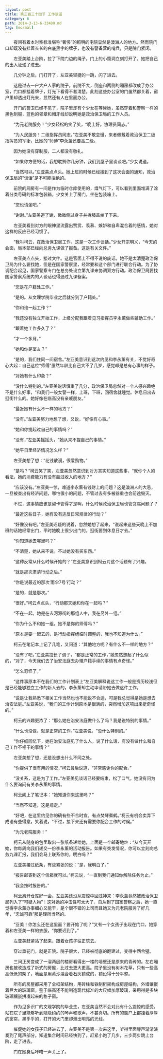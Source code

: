 ```yaml
---
layout: post
title: 第三百三十四节 工作谈话
category: 6
path: 2014-3-13-6-33400.md
tag: [normal]
---
```


　　夜间有着本时空标准堪称“奢侈”的照明的宅院显然是澳洲人的地方。然而院门口却既没有挂着长长的白底黑字的牌子，也没有警备营的哨兵，只是院门紧闭。

　　左亚美踏上台阶，拉了下院门边的绳子，门上的小窗洞立刻打开了。她把自己的出入证递了进去。

　　几分钟之后，门打开了，左亚美轻捷的一跳，闪了进去。

　　这是过去一户大户人家的院子。前院不大，倒座和两侧的厢房都改成了办公室，门口都挂着牌子，灯光下看得不甚清楚。此刻这些办公室的门虽然都关着，窗户里却透出灯光来，显然还有人在里面办公。

　　开门的警卫已经不见了，院子里却有个少女在等候她，虽然穿着和警察一样的黑色制服，蓝色的领章和帽牙线却说明她是政治保卫局的工作人员。

　　“为元老院服务！”少女轻松的笑了笑，“晚上好，协理员同志。”

　　“为人民服务！二级指挥员同志。”左亚美不敢怠慢，来者佩戴着政治保卫二级指挥员的军衔，比她的“师傅”李永薰还要高二级。

　　因为她没有穿制服，二人都没有敬礼。

　　“如果你方便的话，我想耽搁你几分钟，我们到屋子里谈谈吧。”少女说道。

　　“当然可以。”左亚美点点头。她上班的时候已经接到了这次会面的通知，政治保卫局的“谈话”是不可能拒绝的。

　　前院的厢房有一间是作为临时仓库使用的，煤气灯下，可以看到里面堆满了涂着分类号码的标准包装箱。少女关上了房门，坐在包装箱上。

　　“您也请坐吧。”

　　“谢谢。”左亚美道了谢，微微侧过身子并拢膝盖坐了下来。

　　左亚美看到对方的眼神里流露出赞赏、羡慕、嫉妒和自卑混合着的感情，她对这样的反应已经习惯了。

　　“我叫柯云，在政治保卫局工作。这是一次工作谈话。”少女开宗明义，“今天的会面，局本部已经向总务九课做了报备。这是有关文件。”

　　左亚美点点头，接过文件。这是官面上不得不说的废话。她不是太清楚政治保卫局为什么要找她，但是在国家警察里，经常要和这个部门进行联合行动。为了协调配合起见，国家警察专门在总务处设立第九课来协调双方行动。政治保卫局要找国家警察系统内的人谈话也得通过九课备案。

　　“您是在户籍处工作。”

　　“是的。从文理学院毕业之后就分到了户籍处。”

　　“你和谁一起工作？”

　　“我还没有独立开始工作，上级分配我跟着见习指挥员李永薰做些辅助工作。”

　　“跟着她工作多久了？”

　　“才一个多月。”

　　“她和你是室友？”

　　“是的，我们住同一间宿舍。”左亚美意识到这次约见和李永薰有关，不觉好奇心大起：自己这位“师傅”虽然年龄比自己大不了几岁，感觉却是总有心事的样子。

　　“对她有什么印象？”

　　“没什么特别的。”左亚美说话慎重了几分，政治保卫局忽然对一个人感兴趣绝不是什么好事，“和我们一般女警一样，上班，下班，回宿舍就睡觉。休息日出去逛街什么的。她好像在临高没有亲戚朋友。”

　　“最近她有什么不一样的地方？”

　　“没有。”左亚美努力地想了想，又说，“好像有心事。”

　　“她和你提起过自己的事情吗？”

　　“没有，”左亚美摇摇头，“她从来不提自己的事情。”

　　“她平日里经济情况怎么样？”

　　左亚美想了想：“花钱散漫，很爱购物。”

　　“是吗？”柯云笑了笑，左亚美忽然意识到对方其实知道这些事，“就你个人的看法，她的消费能力有没有超过收入的地方？”

　　“应该没有。”左亚美一惊，难道李永薰有钱财上的问题？这是澳洲人的大忌，一旦被查出有经济问题，哪怕很小的问题，不管过去有多被器重也会前途毁灭。

　　不过，这事情应该是契卡管得才是啊，什么时候政治保卫局也管贪腐问题了？

　　“最近这些日子，她有没有违反日常规律的行动？”

　　“好像没有吧。”左亚美迟疑的说着，忽然她想了起来，“说起来这些天晚上不加班的话她经常出门，平时她晚上很少出门的。逛街要到休息日才去。”

　　“你知道她去哪里吗？”

　　“不清楚，她从来不说。不过她没有买东西。”

　　“这种反常从什么时候开始的？”左亚美意识到柯云对这个话题有了兴趣。

　　“就是那次肃清行动之后。”

　　“你是说最近的那次‘雨伞7号’行动？”

　　“是的，就是那次。”

　　“很好。”柯云点点头，“行动那天她和你在一起吗？”

　　“不在一起。她是在去河源街的那组人中，我在另外一组。”

　　“你为什么不和她一组，她不是你的师傅吗？”

　　“原本是要一起去的，是行动指挥组临时调整的，我也不知道为什么。”

　　柯云在笔记本上记了几笔，又问道：“其他地方呢？有什么不一样的地方？”

　　“没有了吧，”左亚美拉长了调子，“都是正常的工作，”她忽然想起了什么似的，“对了，今天我们去了治安法庭去办理户籍手续的事情有点奇怪。”

　　“怎么奇怪了。”

　　“这件事原本不在我们的工作计划表上”左亚美解释说这工作一般是资历较浅但是已经能够独立工作的新人去的，李永薰却主动申请带她去做这件工作。

　　“说是让我熟悉下相关工作当然也也不能说不合适，可是我总觉得是她是想去治安法庭。”左亚美说，“我们的工作计划原本是很满的，突然增加这项出来挺奇怪的。”

　　柯云的兴趣更浓了：“那么她在治安法庭做什么了吗？我是说特别的事情。”

　　“什么也没做，就是正常的工作。”左亚美说，“没什么特别的。”

　　“你仔细回忆下，她在治安法庭见了什么人，说了什么话，有没有做什么和自己工作不相干的事情？”

　　左亚美想了想，还是没想出什么不同之处。

　　“你提供了很有用的情况，”柯云最后说道，“非常感谢你的配合。”

　　“没关系，这是为了工作。”左亚美见谈话已经要结束，松了口气。她没有问为什么要询问有关李永薰的事情。

　　柯云阖上了笔记本：“她知道你来这里吗？”

　　“当然不知道，这是规定。”

　　“好吧，在这里约见你的确有些不合时宜。有点焚琴煮鹤。”柯云有机会卖弄下成语有些得意，笑着说，“不过，接下来还有需要你配合工作的时候。”

　　“为元老院服务！”

　　柯云从随身的包里取出一张纸条递给她，上面是一个邮寄地炷：“从今天开始，你每周向我们递交一份李永薰的活动报告。如果有突发情况，你可以立刻向总务九课汇报，我们会马上联系你的。明白吗？”

　　左亚美接过纸条，有些紧张的说：“是，我明白了。”

　　“报告邮寄到这个信箱就可以。”柯云说，“一直到我们通知你解除任务为止。”

　　“我会按时报告的。”

　　柯云离开仓库好一会，左亚美还没从震惊中回过神来：李永薰竟然被政治保卫局列入了“可疑人物”！这对她的冲击性可太大了，自从到了国家警察之后，她一直觉得李永薰办事细心又能干，是个很不错的上司而且她又为元老院服务了好几年，“忠诚可靠”那是理所当然的。

　　“亚美！你怎么还在这里面？要开始了呢？”又有一个女孩子出现在门口，她穿着和左亚美一样的衣服，“你要迟到了。”

　　左亚美赶紧站了起来，跟着女孩子往正院去。

　　穿过垂花门，就是正院。院子很大，已经被彻底的翻建过，变得中西合璧。

　　三间正房变成了一溜两层的楼房看得出一楼的墙壁还是原来的青砖的。左右厢房也被改造成了新式的房屋，比过去更大更高。院子里没有树木花草，只有一些高高低低的架子，地面是用黄沙混合着石灰铺成的，铺设得十分平整。

　　所有的房屋都采用了全框架结构，用砖柱和铁制桁架构成房屋结构，外墙镶嵌着巨大的玻璃窗。鉴于临高还不能制造现代标准的大尺幅加厚玻璃，采用得是多块玻璃镶嵌拼凑起来的格子窗。

　　作为见多识广的文理学院的毕业生，左亚美当然不会对此有什么震惊的感受。站在院子里能够听到隐隐约约的琴声和歌声，不甚真切。所有的窗户上都挂着厚厚的窗帘，黑乎乎的，打开的大门里却泄出明亮的光线。

　　催促她的女孩子已经进去了，左亚美不是第一次来这里，听得里面琴声渐渐演奏到了尾声部分，知道集合时间已经快到了，赶紧小跑了几步，三步两步跳上台阶，走了进去。

　　门在她身后咔嗒一声关上了。
